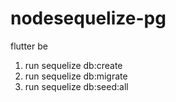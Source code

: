 # nodesequelize-pg
flutter be
1. run sequelize db:create
2. run sequelize db:migrate
3. run sequelize db:seed:all
